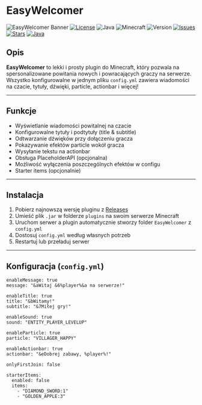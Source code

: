 # EasyWelcomer

![EasyWelcomer Banner](https://img.shields.io/badge/Minecraft-EasyWelcomer-brightgreen)
[![License](https://img.shields.io/badge/license-MIT-blue.svg)](LICENSE)
![Java](https://img.shields.io/badge/Java-17-orange)
![Minecraft](https://img.shields.io/badge/Minecraft-1.21.5-blue)
![Version](https://img.shields.io/badge/version-1.0.0-blueviolet)
[![Issues](https://img.shields.io/badge/issues-0-green)](https://github.com/Goldi3210/EasyWelcomer/issues)
[![Stars](https://img.shields.io/badge/stars-42-yellow)](https://github.com/Goldi3210/EasyWelcomer/stargazers)
[![Java](https://img.shields.io/badge/Java-%23ED8B00.svg?logo=openjdk&logoColor=white)](https://www.java.com/)

## Opis

**EasyWelcomer** to lekki i prosty plugin do Minecraft, który pozwala na spersonalizowane powitania nowych i powracających graczy na serwerze.  
Wszystko konfigurowalne w jednym pliku `config.yml` zawiera wiadomości na czacie, tytuły, dźwięki, particle, actionbar i więcej!

---

## Funkcje

- Wyświetlanie wiadomości powitalnej na czacie  
- Konfigurowalne tytuły i podtytuły (title & subtitle)  
- Odtwarzanie dźwięków przy dołączeniu gracza  
- Pokazywanie efektów particle wokół gracza  
- Wysyłanie tekstu na actionbar  
- Obsługa PlaceholderAPI (opcjonalna)  
- Możliwość wyłączenia poszczególnych efektów w configu  
- Starter items (opcjonalnie)  

---

## Instalacja

1. Pobierz najnowszą wersję pluginu z [Releases](https://github.com/Goldi3210/EasyWelcomer/releases)  
2. Umieść plik `.jar` w folderze `plugins` na swoim serwerze Minecraft  
3. Uruchom serwer a plugin automatycznie stworzy folder `EasyWelcomer` z `config.yml`  
4. Dostosuj `config.yml` według własnych potrzeb  
5. Restartuj lub przeładuj serwer

---

## Konfiguracja (`config.yml`)

```
enableMessage: true
message: "&aWitaj &6%player%&a na serwerze!"

enableTitle: true
title: "&bWitamy!"
subtitle: "&7Miłej gry!"

enableSound: true
sound: "ENTITY_PLAYER_LEVELUP"

enableParticle: true
particle: "VILLAGER_HAPPY"

enableActionbar: true
actionbar: "&eDobrej zabawy, %player%!"

onlyFirstJoin: false

starterItems:
  enabled: false
  items:
    - "DIAMOND_SWORD:1"
    - "GOLDEN_APPLE:3"
